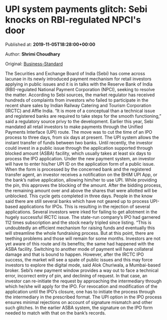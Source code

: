 
# UPI system payments glitch: Sebi knocks on RBI-regulated NPCI's door

Published at: **2019-11-05T18:28:00+00:00**

Author: **Shrimi Choudhary**

Original: [Business-Standard](https://www.business-standard.com/article/markets/sebi-in-talks-with-rbi-regulated-npci-over-glitch-in-payments-119110501894_1.html)

The Securities and Exchange Board of India (Sebi) has come across lacunae in its newly introduced payment mechanism for retail investors applying in public issues and it is in talks with the Reserve Bank of India (RBI)-regulated National Payment Corporation (NPCI), seeking to resolve the matter.
According to Sebi sources, the market regulator has received hundreds of complaints from investors who failed to participate in the recent share sales by Indian Railway Catering and Tourism Corporation (IRCTC) and Affle India. “It is more of a conceptual than a technical issue and registered banks are required to take steps for the smooth functioning,” said a regulatory source privy to the development.
Earlier this year, Sebi mandated all retail investors to make payments through the Unified Payments Interface (UPI) route. The move was to cut the time of an IPO process to three days, from six days at present. The UPI system allows the instant transfer of funds between two banks.
Until recently, the investor could invest in a public issue through the application supported through blocked amount (ASBA) facility, which usually takes at least six days to process the IPO application.
Under the new payment system, an investor will have to enter his/her UPI ID on the application form of a public issue. When the form is processed by the concerned bank and the registered transfer agent, an investor receives a notification on the BHIM UPI App, or the bank’s native application, allowing him/her to use UPI. While providing the pin, this approves the blocking of the amount.
After the bidding process, the remaining amount over and above the shares that were allotted will be unblocked. This cycle gets completed in three days. People in the know said there are still several banks which have not geared up to process UPI-based applications for IPOs. This is resulting in the rejection of several applications.
Several investors were irked for failing to get allotment in the hugely successful IRCTC issue. The state-run company’s IPO had garnered 112 times subscription and the stock nearly tripled since listing.
“This is undoubtedly an efficient mechanism for raising funds and eventually this will streamline the whole fundraising process. But at this point, there are teething problems and those will remain for some months. Investors are not yet aware of this route and its benefits; the same had happened with the ASBA facility. Switching to another mode of payment will have collateral damage and that is bound to happen. However, after the IRCTC IPO success, the market will see a spate of public issues and this may force investors to explore the digital mode, said Alok Churiwala, a Mumbai-based broker.
Sebi’s new payment window provides a way out to face a technical error, incorrect entry of pin, and declining of request. In that case, an investor can re-initiate the request by approaching the intermediary through which he/she will apply for the IPO. For revocation and modification of the application until the IPO’s closure, one has to initiate the process through the intermediary in the prescribed format.
The UPI option in the IPO process ensures minimal rejections on account of signature mismatch and other such glitches. In the earlier ASBA system, the signature on the IPO form needed to match with that on the bank’s records.

